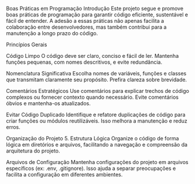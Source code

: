 Boas Práticas em Programação Introdução Este projeto segue e promove boas práticas de programação para garantir código eficiente, sustentável e fácil de entender. A adesão a essas práticas não apenas facilita a colaboração entre desenvolvedores, mas também contribui para a manutenção a longo prazo do código.

Princípios Gerais

Código Limpo O código deve ser claro, conciso e fácil de ler. Mantenha funções pequenas, com nomes descritivos, e evite redundância.

Nomenclatura Significativa Escolha nomes de variáveis, funções e classes que transmitam claramente seu propósito. Prefira clareza sobre brevidade.

Comentários Estratégicos Use comentários para explicar trechos de código complexos ou fornecer contexto quando necessário. Evite comentários óbvios e mantenha-os atualizados.

Evitar Código Duplicado Identifique e refatore duplicações de código para criar funções ou módulos reutilizáveis. Isso melhora a manutenção e reduz erros.

Organização do Projeto 5. Estrutura Lógica Organize o código de forma lógica em diretórios e arquivos, facilitando a navegação e compreensão da arquitetura do projeto.

Arquivos de Configuração Mantenha configurações do projeto em arquivos específicos (ex: .env, .gitignore). Isso ajuda a separar preocupações e facilita a configuração em diferentes ambientes.
